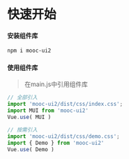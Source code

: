 # 快速开始

#### 安装组件库
```bash
npm i mooc-ui2
```

#### 使用组件库
> 在main.js中引用组件库

```javascript
// 全部引入
import 'mooc-ui2/dist/css/index.css';
import MUI from 'mooc-ui2'
Vue.use( MUI )

// 按需引入
import 'mooc-ui2/dist/css/demo.css';
import { Demo } from 'mooc-ui2'
Vue.use( Demo )
```